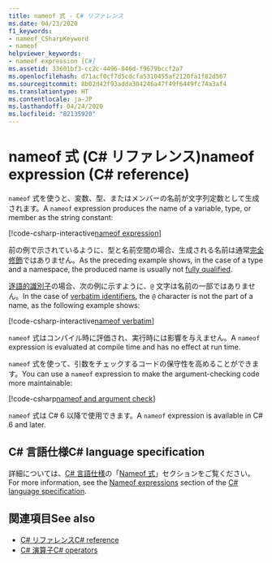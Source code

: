 ```yaml
---
title: nameof 式 - C# リファレンス
ms.date: 04/23/2020
f1_keywords:
- nameof_CSharpKeyword
- nameof
helpviewer_keywords:
- nameof expression [C#]
ms.assetid: 33601bf3-cc2c-4496-846d-f9679bccf2a7
ms.openlocfilehash: d71acf0cf7d5cdcfa5310455af2120fa1f82d567
ms.sourcegitcommit: 8b02d42f93adda304246a47f49f6449fc74a3af4
ms.translationtype: HT
ms.contentlocale: ja-JP
ms.lasthandoff: 04/24/2020
ms.locfileid: "82135920"
---
```

# <a name="nameof-expression-c-reference"></a><span data-ttu-id="b9ded-102">nameof 式 (C# リファレンス)</span><span class="sxs-lookup"><span data-stu-id="b9ded-102">nameof expression (C# reference)</span></span>

<span data-ttu-id="b9ded-103">`nameof` 式を使うと、変数、型、またはメンバーの名前が文字列定数として生成されます。</span><span class="sxs-lookup"><span data-stu-id="b9ded-103">A `nameof` expression produces the name of a variable, type, or member as the string constant:</span></span>

[!code-csharp-interactive[nameof expression](snippets/NameOfOperator.cs#Examples)]

<span data-ttu-id="b9ded-104">前の例で示されているように、型と名前空間の場合、生成される名前は通常[完全修飾](~/_csharplang/spec/basic-concepts.md#fully-qualified-names)ではありません。</span><span class="sxs-lookup"><span data-stu-id="b9ded-104">As the preceding example shows, in the case of a type and a namespace, the produced name is usually not [fully qualified](~/_csharplang/spec/basic-concepts.md#fully-qualified-names).</span></span>

<span data-ttu-id="b9ded-105">[逐語的識別子](../tokens/verbatim.md)の場合、次の例に示すように、`@` 文字は名前の一部ではありません。</span><span class="sxs-lookup"><span data-stu-id="b9ded-105">In the case of [verbatim identifiers](../tokens/verbatim.md), the `@` character is not the part of a name, as the following example shows:</span></span>

[!code-csharp-interactive[nameof verbatim](snippets/NameOfOperator.cs#Verbatim)]

<span data-ttu-id="b9ded-106">`nameof` 式はコンパイル時に評価され、実行時には影響を与えません。</span><span class="sxs-lookup"><span data-stu-id="b9ded-106">A `nameof` expression is evaluated at compile time and has no effect at run time.</span></span>

<span data-ttu-id="b9ded-107">`nameof` 式を使って、引数をチェックするコードの保守性を高めることができます。</span><span class="sxs-lookup"><span data-stu-id="b9ded-107">You can use a `nameof` expression to make the argument-checking code more maintainable:</span></span>

[!code-csharp[nameof and argument check](snippets/NameOfOperator.cs#ExceptionMessage)]

<span data-ttu-id="b9ded-108">`nameof` 式は C# 6 以降で使用できます。</span><span class="sxs-lookup"><span data-stu-id="b9ded-108">A `nameof` expression is available in C# 6 and later.</span></span>

## <a name="c-language-specification"></a><span data-ttu-id="b9ded-109">C# 言語仕様</span><span class="sxs-lookup"><span data-stu-id="b9ded-109">C# language specification</span></span>

<span data-ttu-id="b9ded-110">詳細については、[C# 言語仕様](~/_csharplang/spec/introduction.md)の「[Nameof 式](~/_csharplang/spec/expressions.md#nameof-expressions)」セクションをご覧ください。</span><span class="sxs-lookup"><span data-stu-id="b9ded-110">For more information, see the [Nameof expressions](~/_csharplang/spec/expressions.md#nameof-expressions) section of the [C# language specification](~/_csharplang/spec/introduction.md).</span></span>

## <a name="see-also"></a><span data-ttu-id="b9ded-111">関連項目</span><span class="sxs-lookup"><span data-stu-id="b9ded-111">See also</span></span>

- [<span data-ttu-id="b9ded-112">C# リファレンス</span><span class="sxs-lookup"><span data-stu-id="b9ded-112">C# reference</span></span>](../index.md)
- [<span data-ttu-id="b9ded-113">C# 演算子</span><span class="sxs-lookup"><span data-stu-id="b9ded-113">C# operators</span></span>](index.md)
